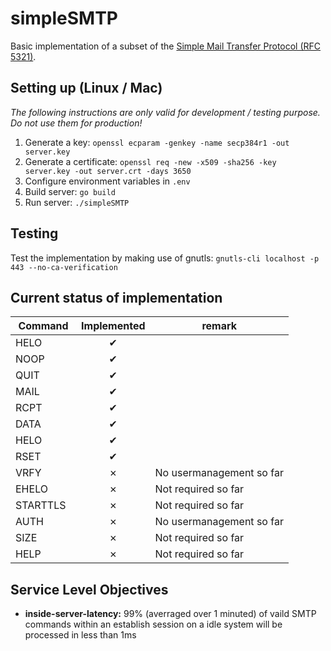 # simpleSMTP
Basic implementation of a subset of the [Simple Mail Transfer Protocol (RFC 5321)](https://tools.ietf.org/html/rfc5321).

## Setting up (Linux / Mac)
*The following instructions are only valid for development / testing purpose. Do not use them for production!*
1. Generate a key: `openssl ecparam -genkey -name secp384r1 -out server.key`
2. Generate a certificate: `openssl req -new -x509 -sha256 -key server.key -out server.crt -days 3650`
3. Configure environment variables in `.env`
4. Build server: `go build`
5. Run server: `./simpleSMTP`

## Testing
Test the implementation by making use of gnutls: `gnutls-cli localhost -p 443 --no-ca-verification`

## Current status of implementation

| Command       | Implemented   |           remark         |
| ------------- |:-------------:| -------------------------|
| HELO          |       ✔       |                          |
| NOOP          |       ✔       |                          |
| QUIT          |       ✔       |                          |
| MAIL          |       ✔       |                          |
| RCPT          |       ✔       |                          |
| DATA          |       ✔       |                          |
| HELO          |       ✔       |                          |
| RSET          |       ✔       |                          |
| VRFY          |       ✗       | No usermanagement so far |
| EHELO         |       ✗       | Not required so far      | 
| STARTTLS      |       ✗       | Not required so far      | 
| AUTH          |       ✗       | No usermanagement so far |
| SIZE          |       ✗       | Not required so far      | 
| HELP          |       ✗       | Not required so far      | 


## Service Level Objectives
- __inside-server-latency:__ 99% (averraged over 1 minuted) of vaild SMTP commands within an establish session on a idle system will be processed in less than 1ms
